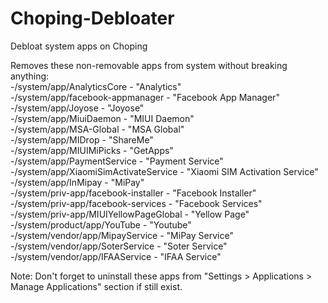 # Choping-Debloater
 Debloat system apps on Choping  
   
 Removes these non-removable apps from system without breaking anything:  
-/system/app/AnalyticsCore - "Analytics"  
-/system/app/facebook-appmanager - "Facebook App Manager"  
-/system/app/Joyose - "Joyose"  
-/system/app/MiuiDaemon - "MIUI Daemon"  
-/system/app/MSA-Global - "MSA Global"  
-/system/app/MIDrop - "ShareMe"  
-/system/app/MIUIMiPicks - "GetApps"  
-/system/app/PaymentService - "Payment Service"  
-/system/app/XiaomiSimActivateService - "Xiaomi SIM Activation Service"  
-/system/app/InMipay - "MiPay"  
-/system/priv-app/facebook-installer - "Facebook Installer"  
-/system/priv-app/facebook-services - "Facebook Services"  
-/system/priv-app/MIUIYellowPageGlobal - "Yellow Page"  
-/system/product/app/YouTube - "Youtube"  
-/system/vendor/app/MipayService - "MiPay Service"  
-/system/vendor/app/SoterService - "Soter Service"  
-/system/vendor/app/IFAAService - "IFAA Service"  
  
 Note: Don't forget to uninstall these apps from "Settings > Applications > Manage Applications" section if still exist.
